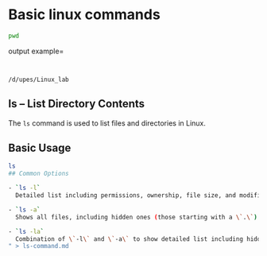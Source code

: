 # Basic linux commands 
```bash
pwd
```

output example=
```


/d/upes/Linux_lab
```

## ls – List Directory Contents

The `ls` command is used to list files and directories in Linux.

## Basic Usage

```bash
ls
## Common Options

- `ls -l`  
  Detailed list including permissions, ownership, file size, and modified date.

- `ls -a`  
  Shows all files, including hidden ones (those starting with a \`.\`).

- `ls -la`  
  Combination of \`-l\` and \`-a\` to show detailed list including hidden files.
" > ls-command.md